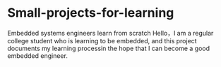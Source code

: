 # Small-projects-for-learning
Embedded systems engineers learn from scratch
Hello，I am a regular college student who is learning to be embedded, and this project documents my learning processin the hope that I can become a good embedded engineer.
